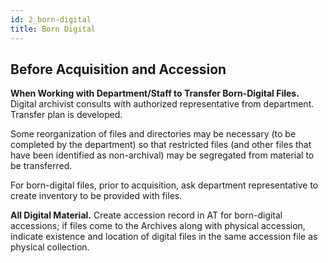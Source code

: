 ```yaml
---
id: 2_born-digital
title: Born Digital
---
```


## Before Acquisition and Accession

**When Working with Department/Staff to Transfer Born-Digital Files.** Digital archivist consults with authorized representative from department. Transfer plan is developed.

Some reorganization of files and directories may be necessary (to be completed by the department) so that restricted files (and other files that have been identified as non-archival) may be segregated from material to be transferred.

For born-digital files, prior to acquisition, ask department representative to create inventory to be provided with files.

**All Digital Material.** Create accession record in AT for born-digital accessions; if files come to the Archives along with physical accession, indicate existence and location of digital files in the same accession file as physical collection. 

